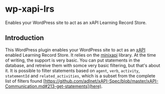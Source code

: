 # wp-xapi-lrs
Enables your WordPress site to act as an xAPI Learning Record Store.

## Introduction

This WordPress plugin enables your WordPress site to act as an [xAPI](https://en.wikipedia.org/wiki/Experience_API_(Tin_Can_API)) enabled Learning Record Store. It relies on the [minixapi](https://github.com/limikael/minixapi/) library. At the time of writing, the support is very basic. You can put statements in the database, and retreive them with somce very basic filtering, but that's about it. It is possible to filter statements based on `agent`, `verb`, `activity`, `statementId` and `related_activities`, which is a subset from the complete list of filters found [https://github.com/adlnet/xAPI-Spec/blob/master/xAPI-Communication.md#213-get-statements](here).
